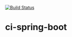 [![Build Status](https://travis-ci.org/gabrielfeitosa/ci-spring-boot.svg?branch=master)](https://travis-ci.org/gabrielfeitosa/ci-spring-boot)
# ci-spring-boot
